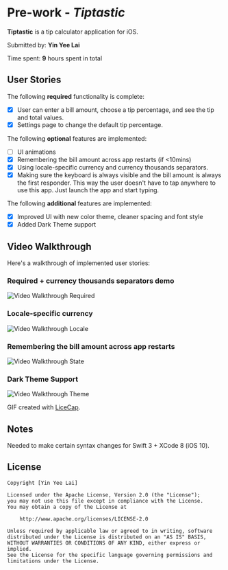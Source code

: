 # Pre-work - *Tiptastic*

**Tiptastic** is a tip calculator application for iOS.

Submitted by: **Yin Yee Lai**

Time spent: **9** hours spent in total

## User Stories

The following **required** functionality is complete:

* [x] User can enter a bill amount, choose a tip percentage, and see the tip and total values.
* [x] Settings page to change the default tip percentage.

The following **optional** features are implemented:
* [ ] UI animations
* [x] Remembering the bill amount across app restarts (if <10mins)
* [x] Using locale-specific currency and currency thousands separators.
* [x] Making sure the keyboard is always visible and the bill amount is always the first responder. This way the user doesn't have to tap anywhere to use this app. Just launch the app and start typing.

The following **additional** features are implemented:
* [x] Improved UI with new color theme, cleaner spacing and font style
* [x] Added Dark Theme support

## Video Walkthrough 

Here's a walkthrough of implemented user stories:

### Required + currency thousands separators demo
<img src='https://github.com/yylai/Tiptastic/blob/master/walkthrough.gif' title='Video Walkthrough Required' width='' alt='Video Walkthrough Required' />

### Locale-specific currency
<img src='https://github.com/yylai/Tiptastic/blob/master/walkthrough-locale.gif' title='Video Walkthrough Locale' width='' alt='Video Walkthrough Locale' />

### Remembering the bill amount across app restarts
<img src='https://github.com/yylai/Tiptastic/blob/master/walkthrough-state.gif' title='Video Walkthrough State' width='' alt='Video Walkthrough State' />

### Dark Theme Support
<img src='https://github.com/yylai/Tiptastic/blob/master/walkthrough-theme.gif' title='Video Walkthrough Theme' width='' alt='Video Walkthrough Theme' />

GIF created with [LiceCap](http://www.cockos.com/licecap/).

## Notes

Needed to make certain syntax changes for Swift 3 + XCode 8 (iOS 10).

## License

    Copyright [Yin Yee Lai]

    Licensed under the Apache License, Version 2.0 (the "License");
    you may not use this file except in compliance with the License.
    You may obtain a copy of the License at

        http://www.apache.org/licenses/LICENSE-2.0

    Unless required by applicable law or agreed to in writing, software
    distributed under the License is distributed on an "AS IS" BASIS,
    WITHOUT WARRANTIES OR CONDITIONS OF ANY KIND, either express or implied.
    See the License for the specific language governing permissions and
    limitations under the License.
